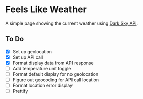 # Feels Like Weather
A simple page showing the current weather using [Dark Sky API](https://darksky.net/dev).

## To Do
- [x] Set up geolocation
- [x] Set up API call
- [x] Format display data from API response
- [ ] Add temperature unit toggle
- [ ] Format default display for no geolocation
- [ ] Figure out geocoding for API call location
- [ ] Format location error display
- [ ] Prettify
